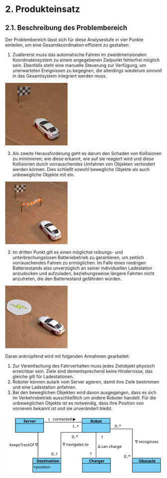 # 2. Produkteinsatz
## 2.1. Beschreibung des Problembereich
Der Problembereich lässt sich für diese Analysestufe in vier Punkte einteilen, um eine Gesamtkoordination effizient zu gestalten:

1. Zuallererst muss das automatische Fahren im zweidimensionalen Koordinatensystem zu einem angegebenen Zielpunkt fehlerfrei möglich sein. Ebenfalls steht eine manuelle Steuerung zur Verfügung, um unerwarteten Ereignissen zu begegnen, die allerdings wiederum sinnvoll in das Gesamtsystem integriert werden muss.<br>
<img src="/images/grafikZumProblembereich1.jpg" width="200">

3. Als zweite Herausforderung geht es darum den Schaden von Kollisionen zu minimieren; wie diese erkannt, wie auf sie reagiert wird und diese Kollisionen durch vorrauschendes Umfahren von Objekten verhindert werden können. Dies schließt sowohl bewegliche Objekte als auch unbewegliche Objekte mit ein. <br>
<img src="/images/grafikZumProblembereich2.jpg" width="200">

3. Im dritten Punkt gilt es einen möglichst reibungs- und unterbrechungslosen Batteriebetrieb zu garantieren, um zeitlich vorrauschendes Fahren zu ermöglichen. Im Falle eines niedrigen Batteriestands also unverzüglich an seiner individuellen Ladestation anzudocken und aufzuladen, beziehungsweise längere Fahrten nicht anzutreten, die den Batteriestand gefährden würden.<br>
<img src="/images/grafikZumProblembereich3.jpg" width="200">

Daran anknüpfend wird mit folgenden Annahmen gearbeitet:

1.	Zur Vereinfachung des Fahrverhalten muss jedes Zielobjekt physisch erreichbar sein. Ziele sind dementsprechend keine Hindernisse, das gleiche gilt für Ladestationen.<br>
2.	Roboter können autark vom Server agieren, damit ihre Ziele bestimmen und eine Ladestation anfahren.<br>
3.	Bei den beweglichen Objekten wird davon ausgegangen, dass es sich im Verkehrsbetrieb ausschließlich um andere Roboter handelt. Für die unbeweglichen Objekte ist es notwendig, dass ihre Position von vornerein bekannt ist und sie unverändert bleibt.<br>

<img src="/images/Problembereich.svg">


